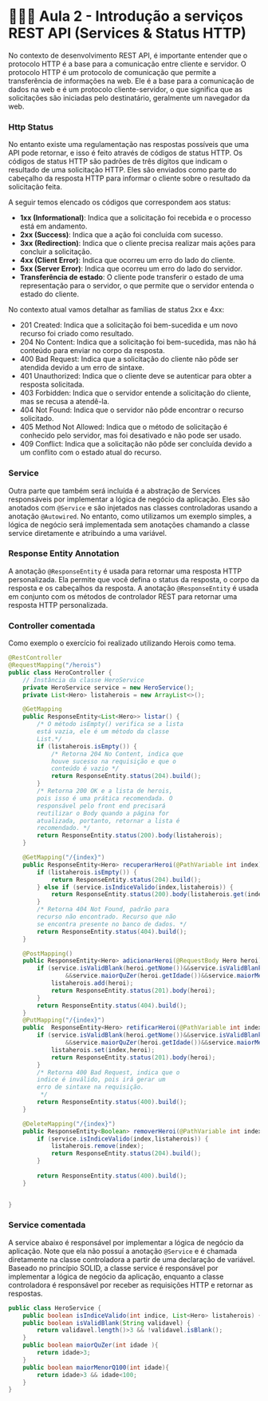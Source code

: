 # 🦸🏽‍♂️ Aula 2 - Introdução a serviços REST API (Services & Status HTTP)

No contexto de desenvolvimento REST API, é importante entender que o protocolo HTTP é a base para a comunicação entre cliente e servidor. O protocolo HTTP é um protocolo de comunicação que permite a transferência de informações na web. Ele é a base para a comunicação de dados na web e é um protocolo cliente-servidor, o que significa que as solicitações são iniciadas pelo destinatário, geralmente um navegador da web.

### Http Status

No entanto existe uma regulamentação nas respostas possíveis que uma API pode retornar, e isso é feito através de códigos de status HTTP. Os códigos de status HTTP são padrões de três dígitos que indicam o resultado de uma solicitação HTTP. Eles são enviados como parte do cabeçalho da resposta HTTP para informar o cliente sobre o resultado da solicitação feita.

A seguir temos elencado os códigos que correspondem aos status:

- **1xx (Informational)**: Indica que a solicitação foi recebida e o processo está em andamento.
- **2xx (Success)**: Indica que a ação foi concluída com sucesso.
- **3xx (Redirection)**: Indica que o cliente precisa realizar mais ações para concluir a solicitação.
- **4xx (Client Error)**: Indica que ocorreu um erro do lado do cliente.
- **5xx (Server Error)**: Indica que ocorreu um erro do lado do servidor.
- **Transferência de estado**: O cliente pode transferir o estado de uma representação para o servidor, o que permite que o servidor entenda o estado do cliente.

No contexto atual vamos detalhar as famílias de status 2xx e 4xx:
- 201 Created: Indica que a solicitação foi bem-sucedida e um novo recurso foi criado como resultado.
- 204 No Content: Indica que a solicitação foi bem-sucedida, mas não há conteúdo para enviar no corpo da resposta.
- 400 Bad Request: Indica que a solicitação do cliente não pôde ser atendida devido a um erro de sintaxe.
- 401 Unauthorized: Indica que o cliente deve se autenticar para obter a resposta solicitada.
- 403 Forbidden: Indica que o servidor entende a solicitação do cliente, mas se recusa a atendê-la.
- 404 Not Found: Indica que o servidor não pôde encontrar o recurso solicitado.
- 405 Method Not Allowed: Indica que o método de solicitação é conhecido pelo servidor, mas foi desativado e não pode ser usado.
- 409 Conflict: Indica que a solicitação não pôde ser concluída devido a um conflito com o estado atual do recurso.

### Service
Outra parte que também será incluída é a abstração de Services responsáveis por implementar a lógica de negócio da aplicação. Eles são anotados com `@Service` e são injetados nas classes controladoras usando a anotação `@Autowired`. No entanto, como utilizamos um exemplo simples, a lógica de negócio será implementada sem anotações chamando a classe service diretamente e atribuindo a uma variável.

### Response Entity Annotation

A anotação `@ResponseEntity` é usada para retornar uma resposta HTTP personalizada. Ela permite que você defina o status da resposta, o corpo da resposta e os cabeçalhos da resposta. A anotação `@ResponseEntity` é usada em conjunto com os métodos de controlador REST para retornar uma resposta HTTP personalizada.

### Controller comentada
Como exemplo o exercício foi realizado utilizando Herois como tema.
````java
@RestController
@RequestMapping("/herois")
public class HeroController {
    // Instância da classe HeroService
    private HeroService service = new HeroService();
    private List<Hero> listaherois = new ArrayList<>();

    @GetMapping
    public ResponseEntity<List<Hero>> listar() {
        /* O método isEmpty() verifica se a lista 
        está vazia, ele é um método da classe 
        List.*/
        if (listaherois.isEmpty()) {
            /* Retorna 204 No Content, indica que 
            houve sucesso na requisição e que o 
            conteúdo é vazio */
            return ResponseEntity.status(204).build();
        }
        /* Retorna 200 OK e a lista de herois, 
        pois isso é uma prática recomendada. O 
        responsável pelo front end precisará 
        reutilizar o Body quando a página for 
        atualizada, portanto, retornar a lista é 
        recomendado. */
        return ResponseEntity.status(200).body(listaherois);
    }

    @GetMapping("/{index}")
    public ResponseEntity<Hero> recuperarHeroi(@PathVariable int index) {
        if (listaherois.isEmpty()) {
            return ResponseEntity.status(204).build();
        } else if (service.isIndiceValido(index,listaherois)) {
            return ResponseEntity.status(200).body(listaherois.get(index));
        }
        /* Retorna 404 Not Found, padrão para 
        recurso não encontrado. Recurso que não 
        se encontra presente no banco de dados. */
        return ResponseEntity.status(404).build();
    }

    @PostMapping()
    public ResponseEntity<Hero> adicionarHeroi(@RequestBody Hero heroi) {
        if (service.isValidBlank(heroi.getNome())&&service.isValidBlank(heroi.getHabilidade())
                &&service.maiorQuZer(heroi.getIdade())&&service.maiorMenorQ100(heroi.getForca())){
            listaherois.add(heroi);
            return ResponseEntity.status(201).body(heroi);
        }
        return ResponseEntity.status(404).build();
    }
    @PutMapping("/{index}")
    public  ResponseEntity<Hero> retificarHeroi(@PathVariable int index,@RequestBody Hero heroi){
        if (service.isValidBlank(heroi.getNome())&&service.isValidBlank(heroi.getHabilidade())
                &&service.maiorQuZer(heroi.getIdade())&&service.maiorMenorQ100(heroi.getForca())){
            listaherois.set(index,heroi);
            return ResponseEntity.status(201).body(heroi);
        }
        /* Retorna 400 Bad Request, indica que o 
        indice é inválido, pois irá gerar um 
        erro de sintaxe na requisição.
         */
        return ResponseEntity.status(400).build();
    }

    @DeleteMapping("/{index}")
    public ResponseEntity<Boolean> removerHeroi(@PathVariable int index) {
        if (service.isIndiceValido(index,listaherois)) {
            listaherois.remove(index);
            return ResponseEntity.status(204).build();
        }
        
        return ResponseEntity.status(400).build();
    }


}
````
### Service comentada

A service abaixo é responsável por implementar a lógica de negócio da aplicação. Note que ela não possuí a anotação `@Service` e é chamada diretamente na classe controladora a partir de uma declaração de variável. Baseado no princípio SOLID, a classe service é responsável por implementar a lógica de negócio da aplicação, enquanto a classe controladora é responsável por receber as requisições HTTP e retornar as respostas.
````java
public class HeroService {
    public boolean isIndiceValido(int indice, List<Hero> listaherois) { return indice >= 0 && indice < listaherois.size(); }
    public boolean isValidBlank(String validavel) {
        return validavel.length()>3 && !validavel.isBlank();
    }
    public boolean maiorQuZer(int idade ){
        return idade>3;
    }
    public boolean maiorMenorQ100(int idade){
        return idade>3 && idade<100;
    }
}
````